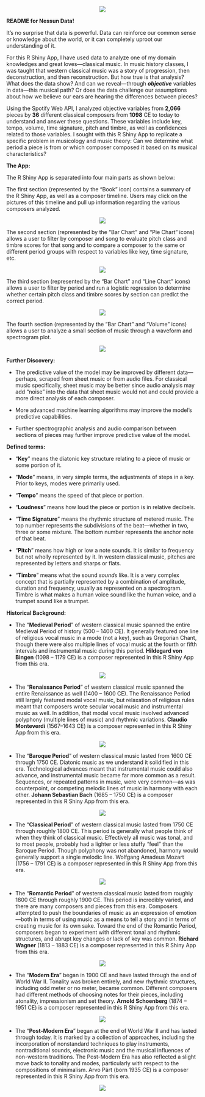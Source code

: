 <p align = "center">
    <img src = "https://user-images.githubusercontent.com/86251317/149637326-21825033-6ea4-429b-903b-a0560e10e49b.png" />
</p>

**README for Nessun Data!**

It’s no surprise that data is powerful. Data can reinforce our common sense or knowledge about the world, or it can completely uproot our understanding of it.

For this R Shiny App, I have used data to analyze one of my domain knowledges and great loves—classical music. In music history classes, I was taught that western classical music was a story of progression, then deconstruction, and then reconstruction. But how true is that analysis? What does the data show? And can we reveal—through ***objective*** variables in data—this musical path? Or does the data challenge our assumptions about how we believe our ears are hearing the differences between pieces?

Using the Spotify Web API, I analyzed objective variables from **2,066** pieces by **36** different classical composers from **1098** CE to today to understand and answer these questions. These variables include key, tempo, volume, time signature, pitch and timbre, as well as confidences related to those variables. I sought with this R Shiny App to replicate a specific problem in musicology and music theory: Can we determine what period a piece is from or which composer composed it based on its musical characteristics?

**The App:**

The R Shiny App is separated into four main parts as shown below:

The first section (represented by the “Book” icon) contains a summary of the R Shiny App, as well as a composer timeline. Users may click on the pictures of this timeline and pull up information regarding the various composers analyzed.

<p align = "center">
    <img src = "https://user-images.githubusercontent.com/86251317/149794061-a14a921c-0c04-486a-b238-373aa5ab72e9.png" />
</p>

The second section (represented by the “Bar Chart” and “Pie Chart” icons) allows a user to filter by composer and song to evaluate pitch class and timbre scores for that song and to compare a composer to the same or different period groups with respect to variables like key, time signature, etc.

<p align = "center">
    <img src = "https://user-images.githubusercontent.com/86251317/150273776-c691348e-1017-46a2-b812-8774847d8c00.png" />
</p>

The third section (represented by the “Bar Chart” and “Line Chart” icons) allows a user to filter by period and run a logistic regression to determine whether certain pitch class and timbre scores by section can predict the correct period.

<p align = "center">
    <img src = "https://user-images.githubusercontent.com/86251317/150273832-66d69c61-f59f-4e4c-b999-06cdc455b3c3.png" />
</p>

The fourth section (represented by the “Bar Chart” and “Volume” icons) allows a user to analyze a small section of music through a waveform and spectrogram plot.

<p align = "center">
    <img src = "https://user-images.githubusercontent.com/86251317/150273901-fe8662cb-3ea2-4554-93ae-1648b0dfd2cd.png" />
</p>

**Further Discovery:**

-   The predictive value of the model may be improved by different data—perhaps, scraped from sheet music or from audio files. For classical music specifically, sheet music may be better since audio analysis may add “noise” into the data that sheet music would not and could provide a more direct analysis of each composer.
    
-   More advanced machine learning algorithms may improve the model’s predictive capabilities.
    
-   Further spectrographic analysis and audio comparison between sections of pieces may further improve predictive value of the model.

**Defined terms:**

-   “**Key**” means the diatonic key structure relating to a piece of music or some portion of it.
    
-   “**Mode**” means, in very simple terms, the adjustments of steps in a key. Prior to keys, modes were primarily used.
    
-   “**Tempo**” means the speed of that piece or portion.

-   “**Loudness**” means how loud the piece or portion is in relative decibels.
    
-   “**Time Signature**” means the rhythmic structure of metered music. The top number represents the subdivisions of the beat—whether in two, three or some mixture. The bottom number represents the anchor note of that beat.
    
-   “**Pitch**” means how high or low a note sounds. It is similar to frequency but not wholly represented by it. In western classical music, pitches are represented by letters and sharps or flats.
    
-   “**Timbre**” means what the sound *sounds* like. It is a very complex concept that is partially represented by a combination of amplitude,  duration and frequency, usually as represented on a spectrogram. Timbre is what makes a human voice sound like the human voice, and a trumpet sound like a trumpet.

**Historical Background:**

-   The “**Medieval Period**” of western classical music spanned the entire Medieval Period of history (500 – 1400 CE). It generally featured one line of religious vocal music in a mode (not a key), such as Gregorian Chant, though there were also multiple lines of vocal music at the fourth or fifth intervals and instrumental music during this period. **Hildegard von Bingen** (1098 – 1179 CE) is a composer represented in this R Shiny App from this era.

<p align = "center">
    <img src = "https://user-images.githubusercontent.com/86251317/149637464-589c4c10-b007-44a7-a39e-8c163425ebc9.png" />
</p>

-   The “**Renaissance Period**” of western classical music spanned the
    entire Renaissance as well (1400 – 1600 CE). The Renaissance Period
    still largely featured modal vocal music, but relaxation of religious rules meant that composers wrote secular vocal music and instrumental music as well. In addition, that modal vocal music involved advanced polyphony (multiple lines of music) and rhythmic variations. **Claudio Monteverdi** (1567–1643 CE) is a composer represented in this R Shiny App from this era.
    
<p align = "center">
    <img src = "https://user-images.githubusercontent.com/86251317/149637476-33f7c795-590c-4cf0-8ef5-0e633ee698f1.png" />
</p>

-   The “**Baroque Period**” of western classical music lasted from 1600 CE through 1750 CE. Diatonic music as we understand it solidified in this era. Technological advances meant that instrumental music could also advance, and instrumental music became far more common as a result. Sequences, or repeated patterns in music, were very common—as was counterpoint, or competing melodic lines of music in harmony with each other. **Johann Sebastian Bach** (1685 – 1750 CE) is a composer represented in this R Shiny App from this era.

<p align = "center">
    <img src = "https://user-images.githubusercontent.com/86251317/149637500-cb6e42c4-9a38-46ba-b776-a6271023d135.png" />
</p>

-   The “**Classical Period**” of western classical music lasted from 1750 CE through roughly 1800 CE. This period is generally what people think of when they think of classical music. Effectively all music was tonal, and to most people, probably had a lighter or less stuffy “feel” than the Baroque Period. Though polyphony was not abandoned, harmony would generally support a single melodic line. Wolfgang Amadeus Mozart (1756 – 1791 CE) is a composer represented in this R Shiny App from this era.

<p align = "center">
    <img src = "https://user-images.githubusercontent.com/86251317/149637512-58d7c47f-a99b-44eb-aa62-dd0c0890f00f.png" />
</p>

-   The “**Romantic Period**” of western classical music lasted from roughly 1800 CE through roughly 1900 CE. This period is incredibly varied, and there are many composers and pieces from this era. Composers attempted to push the boundaries of music as an expression of emotion—both in terms of using music as a means to tell a story and in terms of creating music for its own sake. Toward the end of the Romantic Period, composers began to experiment with different tonal and rhythmic structures, and abrupt key changes or lack of key was common. **Richard Wagner** (1813 – 1883 CE) is a composer represented in this R Shiny App from this era.

<p align = "center">
    <img src = "https://user-images.githubusercontent.com/86251317/149637530-56d88d25-f99d-4ce3-9806-c9293de5979c.png" />
</p>

-   The “**Modern Era**” began in 1900 CE and have lasted through the end of World War II. Tonality was broken entirely, and new rhythmic structures, including odd meter or no meter, became common. Different composers had different methods of choosing notes for their pieces, including atonality, impressionism and set theory. **Arnold Schoenberg** (1874 – 1951 CE) is a composer represented in this R Shiny App from this era.

<p align = "center">
    <img src = "https://user-images.githubusercontent.com/86251317/149637535-5a6a2f3f-157d-4b8f-b326-a97537bbadc6.png" />
</p>

-   The “**Post-Modern Era**” began at the end of World War II and has lasted through today. It is marked by a collection of approaches, including the incorporation of nonstandard techniques to play instruments, nontraditional sounds, electronic music and the musical influences of non-western traditions. The Post-Modern Era has also reflected a slight move back to tonality and modes, particularly with respect to the compositions of minimalism. Arvo Pärt (born 1935 CE) is a composer represented in this R Shiny App from this era.

<p align = "center">
    <img src = "https://user-images.githubusercontent.com/86251317/149637546-73464b66-b7d5-4c4b-aafa-86a829259bfd.png" />
</p>
